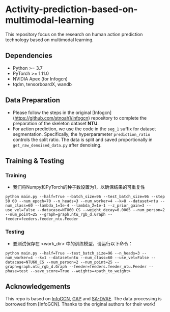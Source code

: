 # Activity-prediction-based-on-multimodal-learning

This repository focus on the research on human action prediction technology based on multimodal learning.

## Dependencies

- Python >= 3.7
- PyTorch >= 1.11.0
- NVIDIA Apex (for Infogcn)
- tqdm, tensorboardX, wandb

## Data Preparation

- Please follow the steps in the original [Infogcn] (https://github.com/stnoah1/infogcn) repository to complete the preparation of the skeleton dataset **NTU**.
- For action prediction, we use the code in the `seg_1` suffix for dataset segmentation. Specifically, the hyperparameter `prediction_ratio` controls the split ratio. The data is split and saved proportionally in `get_raw_denoised_data.py` after denoising.

## Training & Testing

### Training
- 我们将Numpy和PyTorch的种子数设置为1，以确保结果的可重复性

```
python main.py --half=True --batch_size=96 --test_batch_size=96 --step 50 60 --num_epoch=70 --n_heads=3 --num_worker=4 --k=8 --dataset=ntu --num_class=60 --lambda_1=1e-4 --lambda_2=1e-1 --z_prior_gain=3 --use_vel=False --datacase=NTU60_CS --weight_decay=0.0005 --num_person=2 --num_point=25 --graph=graph.ntu_rgb_d.Graph --feeder=feeders.feeder_ntu.Feeder
```

### Testing

- 要测试保存在 <work_dir> 中的训练模型，请运行以下命令：

```
python main.py --half=True --test_batch_size=96 --n_heads=3 --num_worker=4 --k=1 --dataset=ntu --num_class=60 --use_vel=False --datacase=NTU60_CS --num_person=2 --num_point=25 --graph=graph.ntu_rgb_d.Graph --feeder=feeders.feeder_ntu.Feeder --phase=test --save_score=True --weights=<path_to_weight>
```

## Acknowledgements

This repo is based on [InfoGCN](https://github.com/stnoah1/infogcn), [GAP](https://github.com/MartinXM/GAP) and [SA-DVAE](https://github.com/pha123661/SA-DVAE). The data processing is borrowed from [InfoGCN]. Thanks to the original authors for their work!

